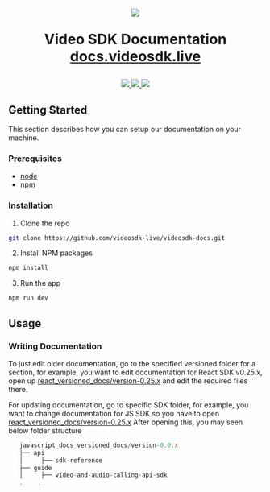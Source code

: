 <h1 align="center">
  <img src="https://www.linkpicture.com/q/videosdk_Full-Logo_blue.png"/><br/>
<p align="center">
  Video SDK Documentation<br/>
  <a href="https://docs.videosdk.live/">docs.videosdk.live</a>
</p>
</h1>

<p align="center">
   <a href="https://discord.gg/kgAvyxtTxv">
<img src="https://img.shields.io/discord/734858252939952248?logo=discord&style=for-the-badge" />
</a>
<a href="https://twitter.com/intent/follow?original_referer=https%3A%2F%2Fpublish.twitter.com%2F&ref_src=twsrc%5Etfw%7Ctwcamp%5Ebuttonembed%7Ctwterm%5Efollow%7Ctwgr%5Evideo_sdk&screen_name=video_sdk">
<img src="https://img.shields.io/twitter/follow/video_sdk?label=Twitter&logo=twitter&style=for-the-badge" />
</a>
<a href="http://youtube.com/videosdk?sub_confirmation=1">
<img src="https://img.shields.io/youtube/channel/subscribers/UCuY7JzXnpp874oa7uQbUwsA?logo=Youtube&style=for-the-badge" />
</a>
</p>

## Getting Started

This section describes how you can setup our documentation on your machine.

### Prerequisites

- [node](https://nodejs.org/en/)
- [npm](https://www.npmjs.com/)

### Installation

1. Clone the repo

```sh
git clone https://github.com/videosdk-live/videosdk-docs.git
```

2. Install NPM packages

```sh
npm install
```

3. Run the app

```sh
npm run dev
```

## Usage

<!-- In usage, mention how to edit the docs, how to update versions, etc. -->

### Writing Documentation

To just edit older documentation, go to the specified versioned folder for a section, for example, you want to edit documentation for React SDK v0.25.x, open up [react_versioned_docs/version-0.25.x](./react_versioned_docs/version-0.25.x) and edit the required files there.

For updating documentation, go to specific SDK folder, for example, you want to change documentation for JS SDK so you have to open [react_versioned_docs/version-0.25.x](./javascript_docs_versioned_docs/version-0.0.x)
After opening this, you may seen below folder structure
```jsx title="Project Structure"
   javascript_docs_versioned_docs/version-0.0.x
   ├── api
   │     ├── sdk-reference
   ├── guide
   │     ├── video-and-audio-calling-api-sdk
   .    .
```

